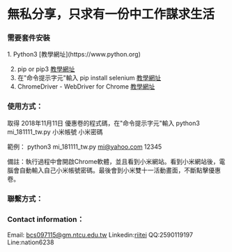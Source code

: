 <h1>無私分享，只求有一份中工作謀求生活</h1>
<h3 title="yan">需要套件安裝</h3>
1. Python3 [教學網址](https://www.python.org)

2. pip or pip3 [教學網址](https://pip.pypa.io/en/stable/installing/)
3. 在"命令提示字元"輸入 pip install selenium [教學網址](https://pypi.org/project/selenium/)
4. ChromeDriver - WebDriver for Chrome [教學網址](http://chromedriver.chromium.org/downloads)
<h3>使用方式：</h3>
取得 2018年11月11日 優惠卷的程式碼，在"命令提示字元"輸入
python3 mi_181111_tw.py 小米帳號 小米密碼

範例： python3 mi_181111_tw.py mi@yahoo.com 12345

備註：執行過程中會開啟Chrome軟體，並且看到小米網站。看到小米網站後，電腦會自動輸入自己小米帳號密碼。最後會到小米雙十一活動畫面，不斷點擊優惠卷。

<h3>聯繫方式：</h3>
<h3>Contact information：</h3>
Email: <a href="mailto:bcs097115@gm.ntcu.edu.tw">bcs097115@gm.ntcu.edu.tw</a>
Linkedin:<a href="https://www.linkedin.com/in/riitei/">riitei</a>
QQ:2590119197
Line:nation6238



